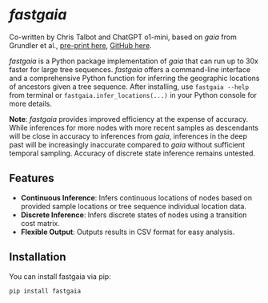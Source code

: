 # *fastgaia*
Co-written by Chris Talbot and ChatGPT o1-mini, based on *gaia* from Grundler et al., [pre-print here](https://www.biorxiv.org/content/10.1101/2024.03.27.586858v2), [GitHub here](https://github.com/blueraleigh/gaia).

*fastgaia* is a Python package implementation of *gaia* that can run up to 30x faster for large tree sequences. *fastgaia* offers a command-line interface and a comprehensive Python function for inferring the geographic locations of ancestors given a tree sequence. After installing, use `fastgaia --help` from terminal or `fastgaia.infer_locations(...)` in your Python console for more details.

**Note**: *fastgaia* provides improved efficiency at the expense of accuracy. While inferences for more nodes with more recent samples as descendants will be close in accuracy to inferences from *gaia*, inferences in the deep past will be increasingly inaccurate compared to *gaia* without sufficient temporal sampling. Accuracy of discrete state inference remains untested. 

## Features

- **Continuous Inference**: Infers continuous locations of nodes based on provided sample locations or tree sequence individual location data.
- **Discrete Inference**: Infers discrete states of nodes using a transition cost matrix.
- **Flexible Output**: Outputs results in CSV format for easy analysis.

## Installation

You can install fastgaia via pip:

```bash
pip install fastgaia
